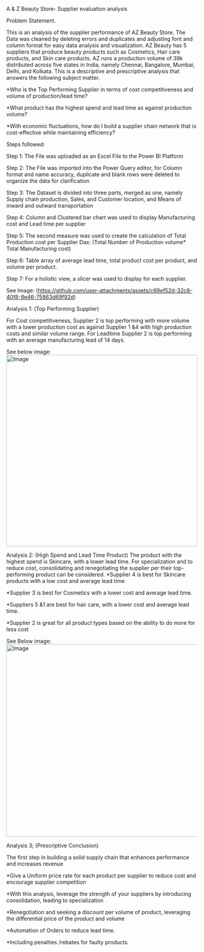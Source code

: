 A & Z Beauty Store- Supplier evaluation analysis



Problem Statement.

This is an analysis of the supplier performance of AZ Beauty Store. The Data was cleaned by deleting errors and duplicates and adjusting font and column format for easy data analysis and visualization. AZ Beauty has 5 suppliers that produce beauty products such as Cosmetics, Hair care products, and Skin care products.
AZ runs a production volume of 39k distributed across five states in India, namely Chennai, Bangalore, Mumbai, Delhi, and Kolkata. This is a descriptive and prescriptive analysis that answers the following subject matter.

*Who is the Top Performing Supplier in terms of cost competitiveness and volume of production/lead time?

*What product has the highest spend and lead time as against production volume?

*With economic fluctuations, how do I build a supplier chain network that is cost-effective while maintaining efficiency?

Steps followed:

Step 1: The File was uploaded as an Excel File to the Power BI Platform

Step 2: The File was imported into the Power Query editor, for Column format and name accuracy, duplicate and blank rows were deleted to organize the data for clarification

Step 3: The Dataset is divided into three parts, merged as one, namely Supply chain production, Sales, and Customer location, and Means of inward and outward transportation

Step 4: Column and Clustered bar chart was used to display Manufacturing cost and Lead time per supplier

Step 5: The second measure was used to create the calculation of Total Production cost per Supplier Dax: (Total Number of Production volume* Total Manufacturing cost)

Step 6:  Table array of average lead time, total product cost per product, and volume per product.

Step 7: For a holistic view, a slicer was used to display for each supplier.

See Image: (https://github.com/user-attachments/assets/c69ef52d-32c8-40f8-8e46-75863d69f92d)

Analysis 1: (Top Performing Supplier)

For Cost competitiveness, Supplier 2  is top performing with more volume with a  lower production cost as against Supplier 1 &4 with high production costs and similar volume range. 
For Leadtime Supplier 2 is top performing with an average manufacturing lead of 14 days.

See below image: <img width="503" alt="Image" src="https://github.com/user-attachments/assets/ae15302a-7e6c-4c41-ac4c-aa925072b083" />

Analysis 2: (High Spend and Lead Time Product)
The product with the highest spend is Skincare, with a lower lead time. For specialization and to reduce cost, consolidating and renegotiating the supplier per their top-performing product can be considered.
*Supplier 4 is best for Skincare products with a low cost and average lead time

*Supplier 3 is best for Cosmetics with a lower cost and average lead time. 

*Suppliers 5 &1 are best for hair care, with a lower cost and average lead time.

*Supplier 2 is great for all product types based on the ability to do more for less cost

See Below image: <img width="506" alt="Image" src="https://github.com/user-attachments/assets/fcf93ad2-2793-4c01-8736-8bc5e0ff1b88" />

Analysis 3; (Prescriptive Conclusion)

The first step in building a solid supply chain that enhances performance and increases revenue

*Give a Uniform price rate for each product per supplier to reduce cost and encourage supplier competition 

*With this analysis, leverage the strength of your suppliers by introducing consolidation, leading to specialization

*Renegotiation and seeking a discount per volume of product, leveraging the differential price of the product and volume

*Automation of Orders to reduce lead time.

*Including penalties /rebates for faulty products.
